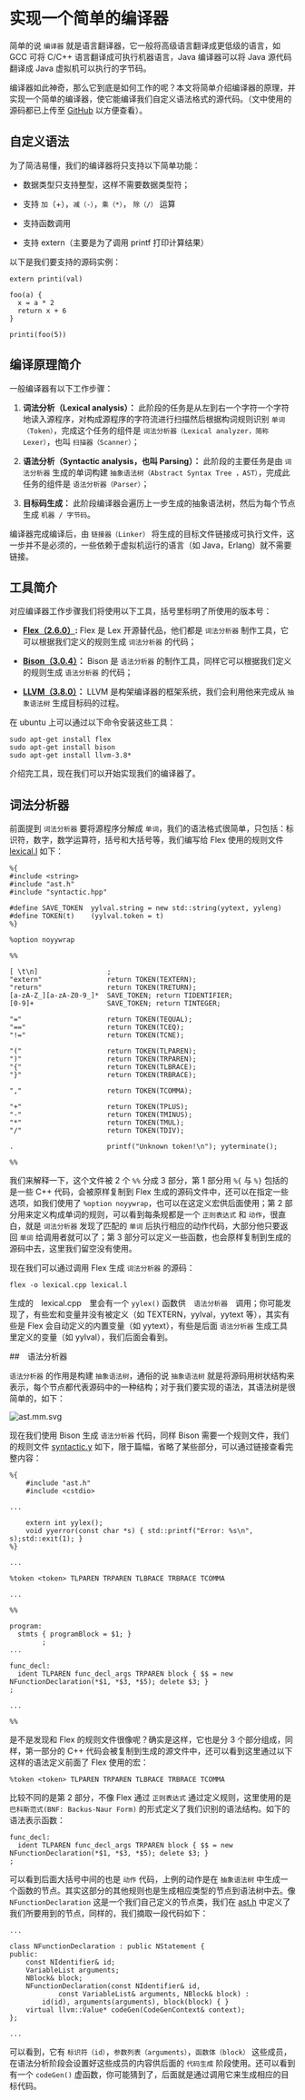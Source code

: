# 实现一个简单的编译器

简单的说 `编译器` 就是语言翻译器，它一般将高级语言翻译成更低级的语言，如 GCC 可将 C/C++ 语言翻译成可执行机器语言，Java 编译器可以将 Java 源代码翻译成 Java 虚拟机可以执行的字节码。

编译器如此神奇，那么它到底是如何工作的呢？本文将简单介绍编译器的原理，并实现一个简单的编译器，使它能编译我们自定义语法格式的源代码。（文中使用的源码都已上传至 [GitHub](https://github.com/shdxiang/xy-compiler) 以方便查看）。

## 自定义语法

为了简洁易懂，我们的编译器将只支持以下简单功能：

- 数据类型只支持整型，这样不需要数据类型符；

- 支持 `加`（+），`减（-）`，`乘（*）`， `除（/）` 运算

- 支持函数调用

- 支持 extern（主要是为了调用 printf 打印计算结果）

以下是我们要支持的源码实例：

```
extern printi(val)

foo(a) {
  x = a * 2
  return x + 6
}

printi(foo(5))

```

## 编译原理简介

一般编译器有以下工作步骤：

1. **词法分析（Lexical analysis）：** 此阶段的任务是从左到右一个字符一个字符地读入源程序，对构成源程序的字符流进行扫描然后根据构词规则识别 `单词（Token）`，完成这个任务的组件是 `词法分析器（Lexical analyzer，简称Lexer）`，也叫 `扫描器（Scanner）`；

1. **语法分析（Syntactic analysis，也叫 Parsing）：** 此阶段的主要任务是由 `词法分析器` 生成的单词构建 `抽象语法树（Abstract Syntax Tree ，AST）`，完成此任务的组件是 `语法分析器（Parser）`；

1. **目标码生成：** 此阶段编译器会遍历上一步生成的抽象语法树，然后为每个节点生成 `机器 / 字节码`。

编译器完成编译后，由 `链接器（Linker）` 将生成的目标文件链接成可执行文件，这一步并不是必须的，一些依赖于虚拟机运行的语言（如 Java，Erlang）就不需要链接。

## 工具简介

对应编译器工作步骤我们将使用以下工具，括号里标明了所使用的版本号：

- **[Flex（2.6.0）](https://github.com/westes/flex):** Flex 是 Lex 开源替代品，他们都是 `词法分析器` 制作工具，它可以根据我们定义的规则生成 `词法分析器` 的代码；

- **[Bison（3.0.4）](https://www.gnu.org/software/bison/)：** Bison 是 `语法分析器` 的制作工具，同样它可以根据我们定义的规则生成 `语法分析器` 的代码；

- **[LLVM（3.8.0）](http://llvm.org/)：** LLVM 是构架编译器的框架系统，我们会利用他来完成从 `抽象语法树` 生成目标码的过程。

在 ubuntu 上可以通过以下命令安装这些工具：

```
sudo apt-get install flex
sudo apt-get install bison
sudo apt-get install llvm-3.8*
```

介绍完工具，现在我们可以开始实现我们的编译器了。

## 词法分析器

前面提到 `词法分析器` 要将源程序分解成 `单词`，我们的语法格式很简单，只包括：标识符，数字，数学运算符，括号和大括号等，我们编写给 Flex 使用的规则文件 [lexical.l](https://github.com/shdxiang/xy-compiler/blob/master/src/lexical.l) 如下：

```
%{
#include <string>
#include "ast.h"
#include "syntactic.hpp"

#define SAVE_TOKEN  yylval.string = new std::string(yytext, yyleng)
#define TOKEN(t)    (yylval.token = t)
%}

%option noyywrap

%%

[ \t\n]                 ;
"extern"                return TOKEN(TEXTERN);
"return"                return TOKEN(TRETURN);
[a-zA-Z_][a-zA-Z0-9_]*  SAVE_TOKEN; return TIDENTIFIER;
[0-9]+                  SAVE_TOKEN; return TINTEGER;

"="                     return TOKEN(TEQUAL);
"=="                    return TOKEN(TCEQ);
"!="                    return TOKEN(TCNE);

"("                     return TOKEN(TLPAREN);
")"                     return TOKEN(TRPAREN);
"{"                     return TOKEN(TLBRACE);
"}"                     return TOKEN(TRBRACE);

","                     return TOKEN(TCOMMA);

"+"                     return TOKEN(TPLUS);
"-"                     return TOKEN(TMINUS);
"*"                     return TOKEN(TMUL);
"/"                     return TOKEN(TDIV);

.                       printf("Unknown token!\n"); yyterminate();

%%

```

我们来解释一下，这个文件被 2 个 `%%` 分成 3 部分，第 1 部分用 `%{` 与 `%}` 包括的是一些 C++ 代码，会被原样复制到 Flex 生成的源码文件中，还可以在指定一些选项，如我们使用了 `%option noyywrap`，也可以在这定义宏供后面使用；第 2 部分用来定义构成单词的规则，可以看到每条规都是一个 `正则表达式` 和 `动作`，很直白，就是 `词法分析器` 发现了匹配的 `单词` 后执行相应的动作代码，大部分他只要返回 `单词` 给调用者就可以了；第 3 部分可以定义一些函数，也会原样复制到生成的源码中去，这里我们留空没有使用。

现在我们可以通过调用 Flex 生成 `词法分析器` 的源码：

```
flex -o lexical.cpp lexical.l
```

生成的　lexical.cpp　里会有一个 `yylex()` 函数供　`语法分析器`　调用；你可能发现了，有些宏和变量并没有被定义（如 TEXTERN，yylval，yytext 等），其实有些是 Flex 会自动定义的内置变量（如 yytext），有些是后面 `语法分析器` 生成工具里定义的变量（如 yylval），我们后面会看到。

##　语法分析器

`语法分析器` 的作用是构建 `抽象语法树`，通俗的说 `抽象语法树` 就是将源码用树状结构来表示，每个节点都代表源码中的一种结构；对于我们要实现的语法，其语法树是很简单的，如下：

![ast.mm.svg](https://github.com/shdxiang/xy-compiler/blob/master/doc/ast.mm.svg)

现在我们使用 Bison 生成 `语法分析器` 代码，同样 Bison 需要一个规则文件，我们的规则文件 [syntactic.y](https://github.com/shdxiang/xy-compiler/blob/master/src/syntactic.y) 如下，限于篇幅，省略了某些部分，可以通过链接查看完整内容：
```
%{
    #include "ast.h"
    #include <cstdio>

...

    extern int yylex();
    void yyerror(const char *s) { std::printf("Error: %s\n", s);std::exit(1); }
%}

...

%token <token> TLPAREN TRPAREN TLBRACE TRBRACE TCOMMA

...

%%

program:
  stmts { programBlock = $1; }
        ;
...

func_decl:
  ident TLPAREN func_decl_args TRPAREN block { $$ = new NFunctionDeclaration(*$1, *$3, *$5); delete $3; }
;

...

%%

```

是不是发现和 Flex 的规则文件很像呢？确实是这样，它也是分 3 个部分组成，同样，第一部分的 C++ 代码会被复制到生成的源文件中，还可以看到这里通过以下这样的语法定义前面了 Flex 使用的宏：

```
%token <token> TLPAREN TRPAREN TLBRACE TRBRACE TCOMMA
```

比较不同的是第 2 部分，不像 Flex 通过 `正则表达式` 通过定义规则，这里使用的是 `巴科斯范式(BNF: Backus-Naur Form)` 的形式定义了我们识别的语法结构。如下的语法表示函数：

```
func_decl:
  ident TLPAREN func_decl_args TRPAREN block { $$ = new NFunctionDeclaration(*$1, *$3, *$5); delete $3; }
;
```

可以看到后面大括号中间的也是 `动作` 代码，上例的动作是在 `抽象语法树` 中生成一个函数的节点。其实这部分的其他规则也是生成相应类型的节点到语法树中去。像 `NFunctionDeclaration` 这是一个我们自己定义的节点类，我们在 [ast.h](https://github.com/shdxiang/xy-compiler/blob/master/src/ast.h) 中定义了我们所要用到的节点，同样的，我们摘取一段代码如下：

```
...

class NFunctionDeclaration : public NStatement {
public:
	const NIdentifier& id;
	VariableList arguments;
	NBlock& block;
	NFunctionDeclaration(const NIdentifier& id,
			const VariableList& arguments, NBlock& block) :
		id(id), arguments(arguments), block(block) { }
	virtual llvm::Value* codeGen(CodeGenContext& context);
};

...

```

可以看到，它有 `标识符（id）`，`参数列表（arguments）`，`函数体（block）` 这些成员，在语法分析阶段会设置好这些成员的内容供后面的 `代码生成` 阶段使用。还可以看到有一个 `codeGen()` 虚函数，你可能猜到了，后面就是通过调用它来生成相应的目标代码。





















